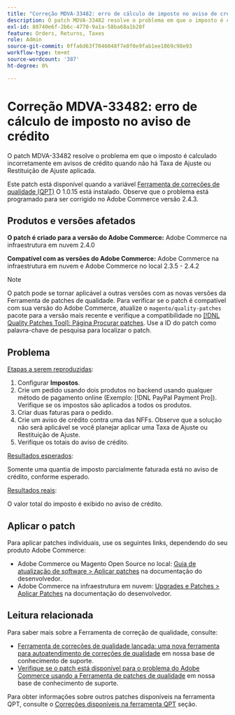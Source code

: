 ```yaml
---
title: "Correção MDVA-33482: erro de cálculo de imposto no aviso de crédito"
description: O patch MDVA-33482 resolve o problema em que o imposto é calculado incorretamente em avisos de crédito.
exl-id: 80740e6f-2b6c-4770-9a1a-58ba68a1b28f
feature: Orders, Returns, Taxes
role: Admin
source-git-commit: 0ffa6d63f7046048f7e8f0e9fab1ee1869c98e93
workflow-type: tm+mt
source-wordcount: '387'
ht-degree: 0%

---
```


# Correção MDVA-33482: erro de cálculo de imposto no aviso de crédito

O patch MDVA-33482 resolve o problema em que o imposto é calculado incorretamente em avisos de crédito quando não há Taxa de Ajuste ou Restituição de Ajuste aplicada.

Este patch está disponível quando a variável [Ferramenta de correções de qualidade (QPT)](https://devdocs.magento.com/guides/v2.4/comp-mgr/patching.html#mqp) O 1.0.15 está instalado. Observe que o problema está programado para ser corrigido no Adobe Commerce versão 2.4.3.

## Produtos e versões afetados

**O patch é criado para a versão do Adobe Commerce:** Adobe Commerce na infraestrutura em nuvem 2.4.0

**Compatível com as versões do Adobe Commerce:** Adobe Commerce na infraestrutura em nuvem e Adobe Commerce no local 2.3.5 - 2.4.2

>[!NOTE]
>
>O patch pode se tornar aplicável a outras versões com as novas versões da Ferramenta de patches de qualidade. Para verificar se o patch é compatível com sua versão do Adobe Commerce, atualize o `magento/quality-patches` pacote para a versão mais recente e verifique a compatibilidade no [[!DNL Quality Patches Tool]: Página Procurar patches](https://devdocs.magento.com/quality-patches/tool.html#patch-grid). Use a ID do patch como palavra-chave de pesquisa para localizar o patch.

## Problema

<u>Etapas a serem reproduzidas</u>:

1. Configurar **Impostos**.
1. Crie um pedido usando dois produtos no backend usando qualquer método de pagamento online (Exemplo: [!DNL PayPal Payment Pro]). Verifique se os impostos são aplicados a todos os produtos.
1. Criar duas faturas para o pedido.
1. Crie um aviso de crédito contra uma das NFFs. Observe que a solução não será aplicável se você planejar aplicar uma Taxa de Ajuste ou Restituição de Ajuste.
1. Verifique os totais do aviso de crédito.

<u>Resultados esperados</u>:

Somente uma quantia de imposto parcialmente faturada está no aviso de crédito, conforme esperado.

<u>Resultados reais</u>:

O valor total do imposto é exibido no aviso de crédito.

## Aplicar o patch

Para aplicar patches individuais, use os seguintes links, dependendo do seu produto Adobe Commerce:

* Adobe Commerce ou Magento Open Source no local: [Guia de atualização de software > Aplicar patches](https://devdocs.magento.com/guides/v2.4/comp-mgr/patching/mqp.html) na documentação do desenvolvedor.
* Adobe Commerce na infraestrutura em nuvem: [Upgrades e Patches > Aplicar Patches](https://devdocs.magento.com/cloud/project/project-patch.html) na documentação do desenvolvedor.

## Leitura relacionada

Para saber mais sobre a Ferramenta de correção de qualidade, consulte:

* [Ferramenta de correções de qualidade lançada: uma nova ferramenta para autoatendimento de correções de qualidade](/help/announcements/adobe-commerce-announcements/magento-quality-patches-released-new-tool-to-self-serve-quality-patches.md) em nossa base de conhecimento de suporte.
* [Verifique se o patch está disponível para o problema do Adobe Commerce usando a Ferramenta de patches de qualidade](/help/support-tools/patches-available-in-qpt-tool/check-patch-for-magento-issue-with-magento-quality-patches.md) em nossa base de conhecimento de suporte.

Para obter informações sobre outros patches disponíveis na ferramenta QPT, consulte o [Correções disponíveis na ferramenta QPT](https://support.magento.com/hc/en-us/sections/360010506631-Patches-available-in-QPT-tool-) seção.
